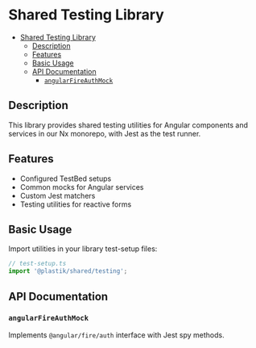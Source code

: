 # Shared Testing Library

- [Shared Testing Library](#shared-testing-library)
  - [Description](#description)
  - [Features](#features)
  - [Basic Usage](#basic-usage)
  - [API Documentation](#api-documentation)
    - [`angularFireAuthMock`](#angularfireauthmock)

## Description

This library provides shared testing utilities for Angular components and services in our Nx monorepo, with Jest as the test runner.

## Features

- Configured TestBed setups
- Common mocks for Angular services
- Custom Jest matchers
- Testing utilities for reactive forms

## Basic Usage

Import utilities in your library test-setup files:

```typescript
// test-setup.ts
import '@plastik/shared/testing';
```

## API Documentation

### `angularFireAuthMock`

Implements `@angular/fire/auth` interface with Jest spy methods.
